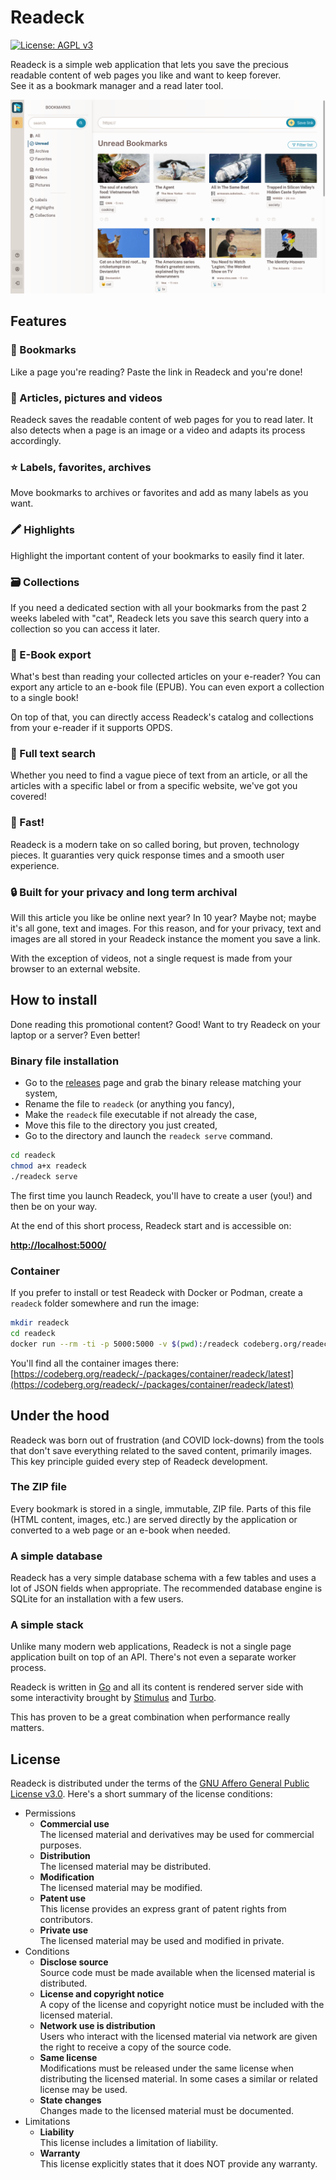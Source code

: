 # Readeck

[![License: AGPL v3](https://img.shields.io/badge/License-AGPL_v3-blue.svg)](https://www.gnu.org/licenses/agpl-3.0)

Readeck is a simple web application that lets you save the
precious readable content of web pages you like and want to keep
forever. \
See it as a bookmark manager and a read later tool.

![Readeck Bookmark List](./screenshots/bookmark-list.png)

## Features

### 🔖 Bookmarks

Like a page you're reading? Paste the link in Readeck and you're done!


### 📸 Articles, pictures and videos

Readeck saves the readable content of web pages for you to read later. It also detects when a page is an image or a video and adapts its process accordingly.


### ⭐ Labels, favorites, archives

Move bookmarks to archives or favorites and add as many labels as you want.


### 🖍️ Highlights

Highlight the important content of your bookmarks to easily find it later.


### 🗃️ Collections

If you need a dedicated section with all your bookmarks from the past 2 weeks labeled with "cat", Readeck lets you save this search query into a collection so you can access it later.


### 📖 E-Book export

What's best than reading your collected articles on your e-reader? You can export any article to an e-book file (EPUB). You can even export a collection to a single book!

On top of that, you can directly access Readeck's catalog and collections from your e-reader if it supports OPDS.


### 🔎 Full text search

Whether you need to find a vague piece of text from an article, or all the articles with a specific label or from a specific website, we've got you covered!


### 🚀 Fast!

Readeck is a modern take on so called boring, but proven, technology pieces. It guaranties very quick response times and a smooth user experience.


### 🔒 Built for your privacy and long term archival

Will this article you like be online next year? In 10 year? Maybe not; maybe it's all gone, text and images. For this reason, and for your privacy, text and images are all stored in your Readeck instance the moment you save a link.

With the exception of videos, not a single request is made from your browser to an external website.

## How to install

Done reading this promotional content? Good! Want to try Readeck on your laptop or a server? Even better!

### Binary file installation

- Go to the [releases](https://codeberg.org/readeck/readeck/releases) page and grab the binary release matching your system,
- Rename the file to `readeck` (or anything you fancy),
- Make the `readeck` file executable if not already the case,
- Move this file to the directory you just created,
- Go to the directory and launch the `readeck serve` command.


```bash
cd readeck
chmod a+x readeck
./readeck serve
```

The first time you launch Readeck, you'll have to create a user (you!) and then be on your way.

At the end of this short process, Readeck start and is accessible on:

**[http://localhost:5000/](http://localhost:5000/)**

### Container

If you prefer to install or test Readeck with Docker or Podman, create a `readeck` folder somewhere and run the image:

```bash
mkdir readeck
cd readeck
docker run --rm -ti -p 5000:5000 -v $(pwd):/readeck codeberg.org/readeck/readeck:latest
```

You'll find all the container images there: \
[https://codeberg.org/readeck/-/packages/container/readeck/latest](https://codeberg.org/readeck/-/packages/container/readeck/latest)

## Under the hood

Readeck was born out of frustration (and COVID lock-downs) from the tools that don't save everything related to the saved content, primarily images.
This key principle guided every step of Readeck development.

### The ZIP file

Every bookmark is stored in a single, immutable, ZIP file. Parts of this file (HTML content, images, etc.) are served directly by the application or converted to a web page or an e-book when needed.

### A simple database

Readeck has a very simple database schema with a few tables and uses a lot of JSON fields when appropriate. The recommended database engine is SQLite for an installation with a few users.

### A simple stack

Unlike many modern web applications, Readeck is not a single page application built on top of an API. There's not even a separate worker process.

Readeck is written in [Go](https://go.dev/) and all its content is rendered server side with some interactivity brought by [Stimulus](https://stimulus.hotwired.dev/) and [Turbo](https://turbo.hotwired.dev/).

This has proven to be a great combination when performance really matters.


## License

Readeck is distributed under the terms of the [GNU Affero General Public License v3.0](https://www.gnu.org/licenses/agpl-3.0.html). Here's a short summary of the license conditions:

- Permissions
  - **Commercial use** \
      The licensed material and derivatives may be used for commercial purposes.
  - **Distribution** \
      The licensed material may be distributed.
  - **Modification** \
      The licensed material may be modified.
  - **Patent use** \
      This license provides an express grant of patent rights from contributors.
  - **Private use** \
      The licensed material may be used and modified in private.
- Conditions
  - **Disclose source** \
    Source code must be made available when the licensed material is distributed.
  - **License and copyright notice** \
    A copy of the license and copyright notice must be included with the licensed material.
  - **Network use is distribution** \
    Users who interact with the licensed material via network are given the right to receive a copy of the source code.
  - **Same license** \
    Modifications must be released under the same license when distributing the licensed material. In some cases a similar or related license may be used.
  - **State changes** \
    Changes made to the licensed material must be documented.
- Limitations
  - **Liability** \
    This license includes a limitation of liability.
  - **Warranty** \
    This license explicitly states that it does NOT provide any warranty.
